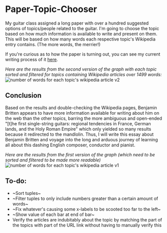# Paper-Topic-Chooser
My guitar class assigned a long paper with over a hundred suggested options of topics/people related to the guitar. I'm going to choose the topic based on how much information is available to write and present on them. This will be based on how many words each respective topic's Wikipedia entry contains. (The more words, the merrier!)

If you're curious as to how the paper is turning out, you can see my current writing process of it [here](https://docs.google.com/document/d/1STtAsWL6yahJ9qyyT1yxSFRrgQPVb716bAJjeUkqOyI/edit?usp=sharing).

*Here are the results from the second version of the graph with each topic sorted and filtered for topics containing Wikipedia articles over 1499 words:*
![number of words for each topic's wikipedia article v2](https://user-images.githubusercontent.com/19690086/48087436-4eb79700-e1cd-11e8-8a8e-8467fec2c43b.png)

## Conclusion
Based on the results and double-checking the Wikipedia pages, Benjamin Britten appears to have more information available for writing about him on the web than the other topics, barring the more ambiguous and open-ended "[t]he first single-string guitars: regional tendencies in France, German lands, and the Holy Roman Empire" which only yielded so many results because it redirected to the mandlolin. Thus, I will write this essay about Benjamin Britten and voyage into the long and arduous journey of learning all about this dashing English composer, conductor and pianist.

*Here are the results from the first version of the graph *(which need to be sorted and filtered to be made more readable)**
![number of words for each topic's wikipedia article v1](https://user-images.githubusercontent.com/19690086/48050703-a1169a80-e170-11e8-831b-f725fedc2c5d.png)


## To-do:
- ~Sort tuples~ 
- ~Filter tuples to only include numbers greater than a certain amount of words~
- ~Fix whatever's causing some x-labels to be scooted too far to the left~
- ~Show value of each bar at end of bar~
- Verify the articles are indubitably about the topic by matching the part of the topics with part of the URL link without having to manually verify this
